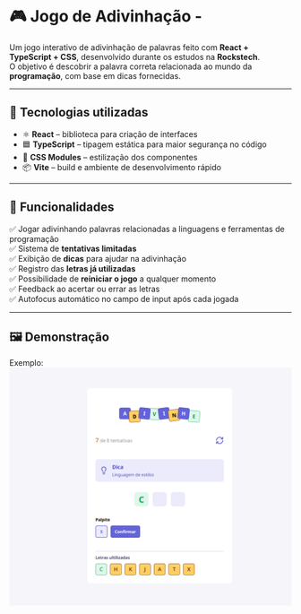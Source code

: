 # 🎮 Jogo de Adivinhação -

Um jogo interativo de adivinhação de palavras feito com **React + TypeScript + CSS**, desenvolvido durante os estudos na **Rockstech**.  
O objetivo é descobrir a palavra correta relacionada ao mundo da **programação**, com base em dicas fornecidas.  

---

## 🚀 Tecnologias utilizadas
- ⚛️ **React** – biblioteca para criação de interfaces
- 🟦 **TypeScript** – tipagem estática para maior segurança no código
- 🎨 **CSS Modules** – estilização dos componentes
- 📦 **Vite** – build e ambiente de desenvolvimento rápido

---

## 📌 Funcionalidades
✅ Jogar adivinhando palavras relacionadas a linguagens e ferramentas de programação  
✅ Sistema de **tentativas limitadas**  
✅ Exibição de **dicas** para ajudar na adivinhação  
✅ Registro das **letras já utilizadas**  
✅ Possibilidade de **reiniciar o jogo** a qualquer momento  
✅ Feedback ao acertar ou errar as letras  
✅ Autofocus automático no campo de input após cada jogada  

---

## 🖼️ Demonstração

Exemplo:![Preview do jogo](/public/Preview.png)
